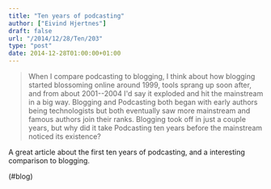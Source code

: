 ```yaml
---
title: "Ten years of podcasting"
author: ["Eivind Hjertnes"]
draft: false
url: "/2014/12/28/Ten/203"
type: "post"
date: 2014-12-28T01:00:00+01:00
---
```


> When I compare podcasting to blogging, I think about how blogging
> started blossoming online around 1999, tools sprang up soon after, and
> from about 2001--2004 I'd say it exploded and hit the mainstream in a
> big way. Blogging and Podcasting both began with early authors being
> technologists but both eventually saw more mainstream and famous
> authors join their ranks. Blogging took off in just a couple years,
> but why did it take Podcasting ten years before the mainstream noticed
> its existence?

A great article about the first ten years of podcasting, and a
interesting comparison to blogging.

(#blog)
